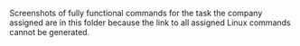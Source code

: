 Screenshots of fully functional commands for the task the company assigned are in this folder because the link to all assigned Linux commands cannot be generated.


